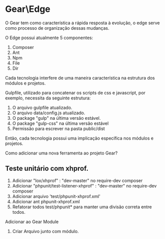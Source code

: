 # Gear\Edge

O Gear tem como característica a rápida resposta à evolução, o edge serve como processo de organização dessas mudanças.


O Edge possui atualmente 5 componentes:

1. Composer
1. Ant
1. Npm
1. File
1. Dir

Cada tecnologia interfere de uma maneira característica na estrutura dos módulos e projetos.

Gulpfile, utilizado para concatenar os scripts de css e javascript, por exemplo, necessita da seguinte estrutura:

1. O arquivo gulpfile atualizado.
1. O arquivo data/config.js atualizado.
1. O package "gulp" na última versão estável.
1. O package "gulp-css" na última versão estável
1. Permissão para escrever na pasta public/dist

Então, cada tecnologia possui uma implicação específica nos módulos e projetos.


Como adicionar uma nova ferramenta ao projeto Gear?

## Teste unitário com xhprof.

1. Adicionar "lox/xhprof" : "dev-master" no require-dev composer
1. Adicionar "phpunit/test-listener-xhprof" : "dev-master" no require-dev composer
1. Adicionar arquivo 'test/phpunit-xhprof.xml'
1. Adicionar ant phpunit-xhprof.xml
1. Refatorar todos test/phpunit* para manter uma divisão correta entre todos.


Adicionar ao Gear Module

1. Criar Arquivo junto com módulo.




